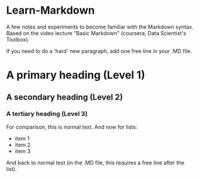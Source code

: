 Learn-Markdown
==============

A few notes and experiments to become familiar with the Markdown syntax.
Based on the video lecture "Basic Markdown" (coursera, Data Scientist's Toolbox).

If you need to do a 'hard' new paragraph, add one free line in your .MD file.


# A primary heading (Level 1)
## A secondary heading (Level 2)
### A tertiary heading (Level 3)

For comparison, this is normal text. 
And now for lists:
* item 1
* item 2
* item 3

And back to normal text (in the .MD file, this requires a free line after the list).
